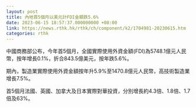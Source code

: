 ```yaml
---
layout: post
title: 內地首5個月以美元計FDI金額跌5.6%
date: 2023-06-15 18:57:37.000000000 +08:00
link: https://news.rthk.hk/rthk/ch/component/k2/1704981-20230615.htm
categories: rthk
---
```


中國商務部公布，今年首5個月，全國實際使用外資金額(FDI)為5748.1億元人民幣，按年增長0.1%，折合843.5億美元，按年跌5.6%。

期內，製造業實際使用外資金額按年升5.9%至1470.8億元人民幣，高技術製造業增長7.5%。

首5個月法國、英國、加拿大及日本實際對華投資，分別增長約4.3倍、1.8倍、1.7倍及63%。
